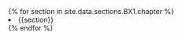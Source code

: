<div>
{% for section in site.data.sections.BX1.chapter %}
    <li>
        {{section}}
    </li>
{% endfor %}
</div>